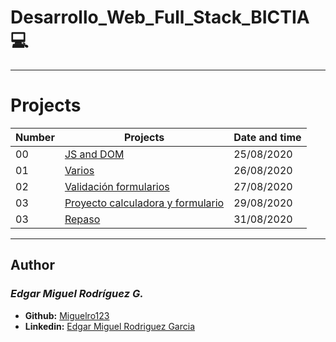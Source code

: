 # Desarrollo_Web_Full_Stack_BICTIA :computer:

---

# Projects

Number | Projects | Date and time
----------- | ----------- | -----------
00 | [JS and DOM](./2020-08-25_JS_DOM) | 25/08/2020
01 | [Varios](./2020-08-26_JS) | 26/08/2020
02 | [Validación formularios](./2020-08-27_JS_FORM) | 27/08/2020
03 | [Proyecto calculadora y formulario](./2020-08-29_JS/calandform) | 29/08/2020
03 | [Repaso](./2020-08-31_JS) | 31/08/2020
---

## Author
### _Edgar Miguel Rodríguez G._

- **Github:** [Miguelro123](https://github.com/Miguelro123) 
- **Linkedin:** [Edgar Miguel Rodriguez Garcia](https://www.linkedin.com/in/edgar-miguel-rodriguez-garcia-20a5281a2/)
